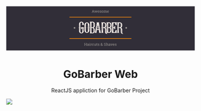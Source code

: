 <h1 align="center">
  <img alt="logo" title="gobarber" src=".github/logo.png" />
</h1>
<h1 align="center">GoBarber Web</h1>
<p align="center">ReactJS appliction for GoBarber Project</p>
<p><img src="https://img.shields.io/static/v1?label=React&message=Teste&color=7159c1&style=for-the-badge&logo=react"/></p>
